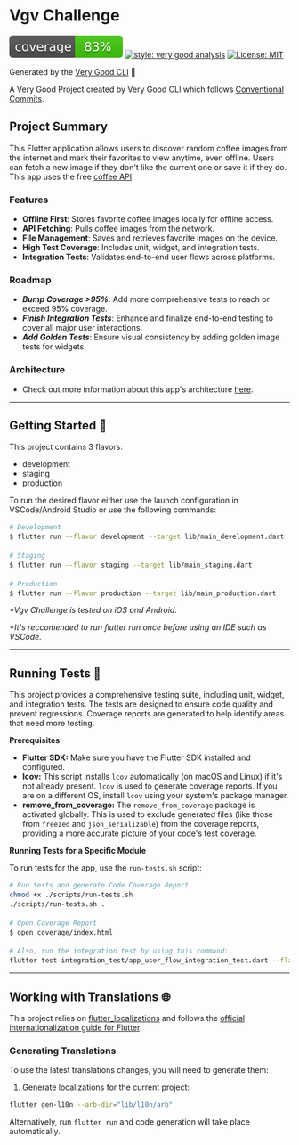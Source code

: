 # Vgv Challenge

![coverage][coverage_badge]
[![style: very good analysis][very_good_analysis_badge]][very_good_analysis_link]
[![License: MIT][license_badge]][license_link]

Generated by the [Very Good CLI][very_good_cli_link] 🤖

A Very Good Project created by Very Good CLI which follows [Conventional Commits](https://www.conventionalcommits.org/en/v1.0.0/).

## Project Summary

This Flutter application allows users to discover random coffee images from the internet and mark their favorites to view anytime, even offline. Users can fetch a new image if they don't like the current one or save it if they do. This app uses the free [coffee API](https://coffee.alexflipnote.dev).

### Features

- **Offline First**: Stores favorite coffee images locally for offline access.
- **API Fetching**: Pulls coffee images from the network.
- **File Management**: Saves and retrieves favorite images on the device.
- **High Test Coverage**: Includes unit, widget, and integration tests.
- **Integration Tests**: Validates end-to-end user flows across platforms.

### Roadmap
- ***Bump Coverage >95%***: Add more comprehensive tests to reach or exceed 95% coverage.
- ***Finish Integration Tests***: Enhance and finalize end-to-end testing to cover all major user interactions.
- ***Add Golden Tests***: Ensure visual consistency by adding golden image tests for widgets.

### Architecture
- Check out more information about this app's architecture [here](./lib/architecture.md).

---

## Getting Started 🚀

This project contains 3 flavors:

- development
- staging
- production

To run the desired flavor either use the launch configuration in VSCode/Android Studio or use the following commands:

```sh
# Development
$ flutter run --flavor development --target lib/main_development.dart

# Staging
$ flutter run --flavor staging --target lib/main_staging.dart

# Production
$ flutter run --flavor production --target lib/main_production.dart
```

_\*Vgv Challenge is tested on iOS and Android._

_\*It's reccomended to run flutter run once before using an IDE such as VSCode._

---

## Running Tests 🧪

This project provides a comprehensive testing suite, including unit, widget, and integration tests.  The tests are designed to ensure code quality and prevent regressions.  Coverage reports are generated to help identify areas that need more testing.

**Prerequisites**

- **Flutter SDK:**  Make sure you have the Flutter SDK installed and configured.
- **lcov:** This script installs `lcov` automatically (on macOS and Linux) if it's not already present.  `lcov` is used to generate coverage reports. If you are on a different OS, install `lcov` using your system's package manager.
- **remove_from_coverage:** The `remove_from_coverage` package is activated globally.  This is used to exclude generated files (like those from `freezed` and `json_serializable`) from the coverage reports, providing a more accurate picture of your code's test coverage.

**Running Tests for a Specific Module**

To run tests for the app, use the `run-tests.sh` script:


```bash
# Run tests and generate Code Coverage Report
chmod +x ./scripts/run-tests.sh
./scripts/run-tests.sh .

# Open Coverage Report
$ open coverage/index.html

# Also, run the integration test by using this command:
flutter test integration_test/app_user_flow_integration_test.dart --flavor staging
```

---

## Working with Translations 🌐

This project relies on [flutter_localizations][flutter_localizations_link] and follows the [official internationalization guide for Flutter][internationalization_link].


### Generating Translations

To use the latest translations changes, you will need to generate them:

1. Generate localizations for the current project:

```sh
flutter gen-l10n --arb-dir="lib/l10n/arb"
```

Alternatively, run `flutter run` and code generation will take place automatically.

[coverage_badge]: coverage_badge.svg
[flutter_localizations_link]: https://api.flutter.dev/flutter/flutter_localizations/flutter_localizations-library.html
[internationalization_link]: https://flutter.dev/docs/development/accessibility-and-localization/internationalization
[license_badge]: https://img.shields.io/badge/license-MIT-blue.svg
[license_link]: https://opensource.org/licenses/MIT
[very_good_analysis_badge]: https://img.shields.io/badge/style-very_good_analysis-B22C89.svg
[very_good_analysis_link]: https://pub.dev/packages/very_good_analysis
[very_good_cli_link]: https://github.com/VeryGoodOpenSource/very_good_cli
